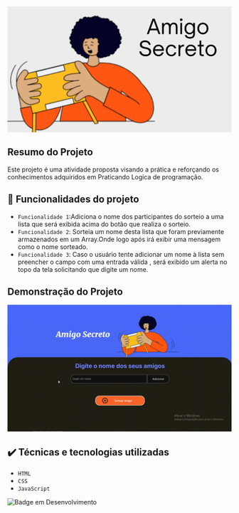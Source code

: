 ![Banner do projeto](https://github.com/gleissonS89/Challenge-Amigo-Secreto/blob/fd9e672c88e21bea3a95f6db8761897b8b007f98/Banner%20do%20projeto.png)

## Resumo do Projeto

Este projeto é uma atividade proposta visando a prática e reforçando os conhecimentos adquiridos em Praticando Logica de programação.

## :hammer: Funcionalidades do projeto

- `Funcionalidade 1`:Adiciona o nome dos participantes do sorteio a uma lista que será exibida acima do botão que realiza o sorteio.
- `Funcionalidade 2`: Sorteia um nome desta lista que foram previamente armazenados em um Array.Onde logo após irá exibir uma mensagem como o nome sorteado.
- `Funcionalidade 3`: Caso o usuário tente adicionar um nome à lista sem preencher o campo com uma entrada válida , será exibido um alerta no topo da tela solicitando que digite um nome.

## Demonstração do Projeto

![Video Demosntrativo](https://github.com/gleissonS89/Challenge-Amigo-Secreto/blob/3fad4a9c761968acda1fe8642fc7a30bd3ff3c62/Demonstra%C3%A7ao.gif)

## ✔️ Técnicas e tecnologias utilizadas
* ``HTML``
* ``CSS``
* ``JavaScript``
 
![Badge em Desenvolvimento](http://img.shields.io/static/v1?label=STATUS&message=Finalizado&color=GREEN&style=for-the-badge)
